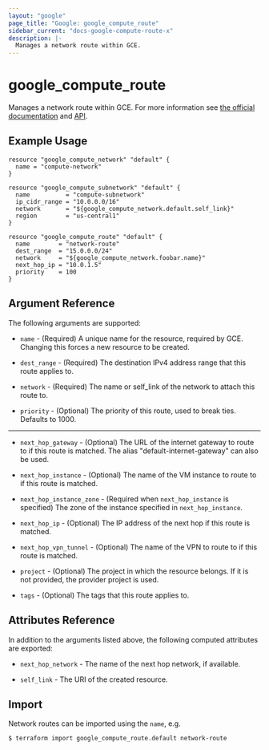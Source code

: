 ```yaml
---
layout: "google"
page_title: "Google: google_compute_route"
sidebar_current: "docs-google-compute-route-x"
description: |-
  Manages a network route within GCE.
---
```


# google\_compute\_route

Manages a network route within GCE. For more information see
[the official documentation](https://cloud.google.com/compute/docs/vpc/routes)
and
[API](https://cloud.google.com/compute/docs/reference/latest/routes).

## Example Usage

```hcl
resource "google_compute_network" "default" {
  name = "compute-network"
}

resource "google_compute_subnetwork" "default" {
  name          = "compute-subnetwork"
  ip_cidr_range = "10.0.0.0/16"
  network       = "${google_compute_network.default.self_link}"
  region        = "us-central1"
}

resource "google_compute_route" "default" {
  name        = "network-route"
  dest_range  = "15.0.0.0/24"
  network     = "${google_compute_network.foobar.name}"
  next_hop_ip = "10.0.1.5"
  priority    = 100
}
```

## Argument Reference

The following arguments are supported:

* `name` - (Required) A unique name for the resource, required by GCE.
    Changing this forces a new resource to be created.

* `dest_range` - (Required) The destination IPv4 address range that this
    route applies to.

* `network` - (Required) The name or self_link of the network to attach this route to.

* `priority` - (Optional) The priority of this route, used to break ties. Defaults to 1000.

- - -

* `next_hop_gateway` - (Optional) The URL of the internet gateway to route
    to if this route is matched. The alias "default-internet-gateway" can also
    be used.

* `next_hop_instance` - (Optional) The name of the VM instance to route to
    if this route is matched.

* `next_hop_instance_zone` - (Required when `next_hop_instance` is specified)
    The zone of the instance specified in `next_hop_instance`.

* `next_hop_ip` - (Optional) The IP address of the next hop if this route
    is matched.

* `next_hop_vpn_tunnel` - (Optional) The name of the VPN to route to if this
    route is matched.

* `project` - (Optional) The project in which the resource belongs. If it
    is not provided, the provider project is used.

* `tags` - (Optional) The tags that this route applies to.

## Attributes Reference

In addition to the arguments listed above, the following computed attributes are
exported:

* `next_hop_network` - The name of the next hop network, if available.

* `self_link` - The URI of the created resource.

## Import

Network routes can be imported using the `name`, e.g.

```
$ terraform import google_compute_route.default network-route
```
